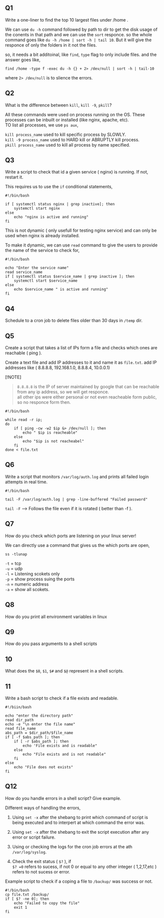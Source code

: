 ## Q1
Write a one-liner to find the top 10 largest files under /home .

We can use `du -h` command  followed by path to dir to get the disk usage of the conents in that path and we can use the `sort` responce. 
so the whole command goes like `du -h /home | sort -h | tail 10`. But it will give the responce of only the folders in it not the files.

so, it needs a bit additoinal, like `find`, `type` flag to only include files. and the answer goes like, 
```
find /home -type f -exec du -h {} + 2> /dev/null | sort -h | tail-10
```
where `2> /dev/null` is to slience the errors.

## Q2
What is the difference between `kill`, `kill -9`, `pkill`? 

All these commands were used on process running on the OS. These processes can be inbuilt or installed (like nginx, apache, etc).  
TO list all processes, we use `ps aux`,

`kill process_name`  used to kill specific process by SLOWLY.  
`kill -9 process_name`  used to HARD kill or ABRUPTLY kill process.  
`pkill process_name`   used to kill all process by name specified.  


## Q3
Write a script to check that id a given service ( nginx) is running. If not, restart it.

This requires us to use the `if` conditional statements, 
```
#!/bin/bash

if [ systemctl status nginx | grep inactive]; then
    systemctl start nginx
else
    echo "nginx is active and running"
fi
```
This is not dynamic ( only usefull for testing nginx service) and can only be used when nginx is already installed.

To make it dynamic, we can use `read` command to give the users to provide the name of the service to check for, 
```
#!/bin/bash

echo "Enter the service name"
read service_name
if [ systemctl status $service_name | grep inactive ]; then
    systemctl start $service_name
else
    echo $service_name " is active and running"
fi
```

## Q4 
Schedule to a cron job to delete files older than 30 days in `/temp` dir.




## Q5

Create a script that takes a list of IPs form a file and checks which ones are reachable ( ping ).

Create a text file and add IP addresses to it and name it as `file.txt`. add IP addresses like ( 8.8.8.8, 192.168.1.0, 8.8.8.4, 10.0.0.1)

[!NOTE]
> `8.8.8.8` is the IP of server maintained by google that can be reachable from any ip address, so we will get responce.  
> all other ips were either personal or not even reacheable form public, so no responce form then.

```
#!/bin/bash

while read -r ip;
do 
    if [ ping -cw -w2 $ip &> /dev/null ]; then
        echo " $ip is reacheable"
    else
        echo "$ip is not reacheabel"
    fi
done < file.txt
```

## Q6
Write a script that monitors `/var/log/auth.log` and prints all failed login attempts in real time.

```
#!/bin/bash

tail -F /var/log/auth.log | grep -line-buffered "Failed password"
```

`tail -F` --> Follows the file even if it is rotated ( better than -f ).

## Q7 
How do you check which ports are listening on your linux server! 

We can directly use a command that gives us the which ports are open,   
```
ss -tlunap
```  

`-t`  = tcp  
`-u` = udp  
`-l` = Listening scokets only  
`-p` = show process suing the ports  
`-n` = numeric address  
`-a` = show all scokets.  


## Q8
How do you print all environment variables in linux

## Q9
How do you pass arguments to a shell scripts

## 10 
What does the `$0`, `$1`, `$#` and `$@` represent in a shell scripts.

## 11 
Write a bash script to check if a file exists and readable.

```
#!/biin/bash

echo "enter the directory path"
read dir_path
echo -e "\n enter the file name"
read file_name
abs_path = $dir_path/$file_name
if [ -f $abs_path ]; then
    if [ -r $abs_path ]; then
        echo 'File exists and is readable"
    else
        echo "File exists and is not readable"
    fi
else
    echo "File does not exists"
fi
```

## Q12 
How do you handle errors in a shell script? Give example.

Different ways of handling the errors,

 1. Using `set -x` after the shebang to print which command of script is being executed and to interpert at which command the error was.

 2. Using `set -x` after the shebang to exit the script execution after any error or script failure.

 3. Using or checking the logs for the cron job  errors at the ath `/var/log/syslog`.

 4. Check the exit status ( `$?` ), if  
    `$? =0` refers to sucess, if not 0 or equal to any other integer ( 1,2,17,etc ) refers to not sucess or error.

Example script to check if a coping a file to `/backup/` was success or not.  
```
#!/bin/bash
cp file.txt /backup/
if [ $? -ne 0]; then    
    echo "Failed to copy the file"
    exit 1
fi
```


